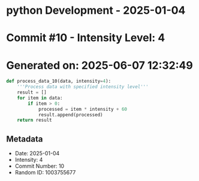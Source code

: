 ﻿# python Development - 2025-01-04
# Commit #10 - Intensity Level: 4
# Generated on: 2025-06-07 12:32:49
```python
def process_data_10(data, intensity=4):
    '''Process data with specified intensity level'''
    result = []
    for item in data:
        if item > 0:
            processed = item * intensity + 60
            result.append(processed)
    return result
```
## Metadata
- Date: 2025-01-04
- Intensity: 4
- Commit Number: 10
- Random ID: 1003755677
